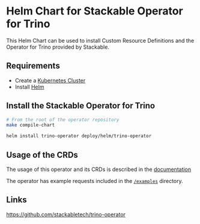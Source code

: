 # Helm Chart for Stackable Operator for Trino

This Helm Chart can be used to install Custom Resource Definitions and the Operator for Trino provided by Stackable.

## Requirements

- Create a [Kubernetes Cluster](../Readme.md)
- Install [Helm](https://helm.sh/docs/intro/install/)

## Install the Stackable Operator for Trino

```bash
# From the root of the operator repository
make compile-chart

helm install trino-operator deploy/helm/trino-operator
```

## Usage of the CRDs

The usage of this operator and its CRDs is described in the [documentation](https://docs.stackable.tech/trino/index.html)

The operator has example requests included in the [`/examples`](https://github.com/stackabletech/trino-operator/tree/main/examples) directory.

## Links

https://github.com/stackabletech/trino-operator
